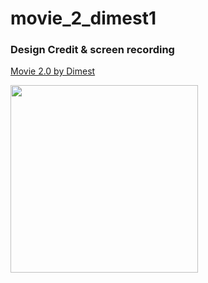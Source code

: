 # movie_2_dimest1

### Design Credit & screen recording
[Movie 2.0 by Dimest](https://dribbble.com/shots/8257559-Movie-2-0)

<img src="https://raw.githubusercontent.com/watery-desert/assets/main/movie_2_dimest/screen_recording.gif"  width="300"/>

